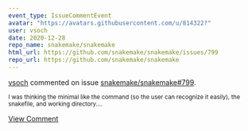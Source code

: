 ```yaml
---
event_type: IssueCommentEvent
avatar: "https://avatars.githubusercontent.com/u/814322?"
user: vsoch
date: 2020-12-28
repo_name: snakemake/snakemake
html_url: https://github.com/snakemake/snakemake/issues/799
repo_url: https://github.com/snakemake/snakemake
---
```


<a href='https://github.com/vsoch' target='_blank'>vsoch</a> commented on issue <a href='https://github.com/snakemake/snakemake/issues/799' target='_blank'>snakemake/snakemake#799</a>.

<small>I was thinking the minimal like the command (so the user can recognize it easily), the snakefile, and working directory....</small>

<a href='https://github.com/snakemake/snakemake/issues/799' target='_blank'>View Comment</a>
